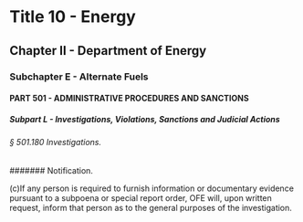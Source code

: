 
# Title 10 - Energy
## Chapter II - Department of Energy
### Subchapter E - Alternate Fuels
#### PART 501 - ADMINISTRATIVE PROCEDURES AND SANCTIONS
##### Subpart L - Investigations, Violations, Sanctions and Judicial Actions
###### § 501.180 Investigations.
####### Notification.

(c)If any person is required to furnish information or documentary evidence pursuant to a subpoena or special report order, OFE will, upon written request, inform that person as to the general purposes of the investigation.

